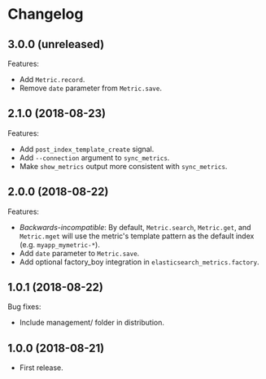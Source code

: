 # Changelog

## 3.0.0 (unreleased)

Features:

* Add `Metric.record`.
* Remove `date` parameter from `Metric.save`.

## 2.1.0 (2018-08-23)

Features:

* Add `post_index_template_create` signal.
* Add `--connection` argument to `sync_metrics`.
* Make `show_metrics` output more consistent with `sync_metrics`.

## 2.0.0 (2018-08-22)

Features:

* *Backwards-incompatible*: By default, `Metric.search`, `Metric.get`, and `Metric.mget` will use
    the metric's template pattern as the default index (e.g.  `myapp_mymetric-*`).
* Add `date` parameter to `Metric.save`.
* Add optional factory_boy integration in `elasticsearch_metrics.factory`.

## 1.0.1 (2018-08-22)

Bug fixes:

* Include management/ folder in distribution.

## 1.0.0 (2018-08-21)

* First release.
